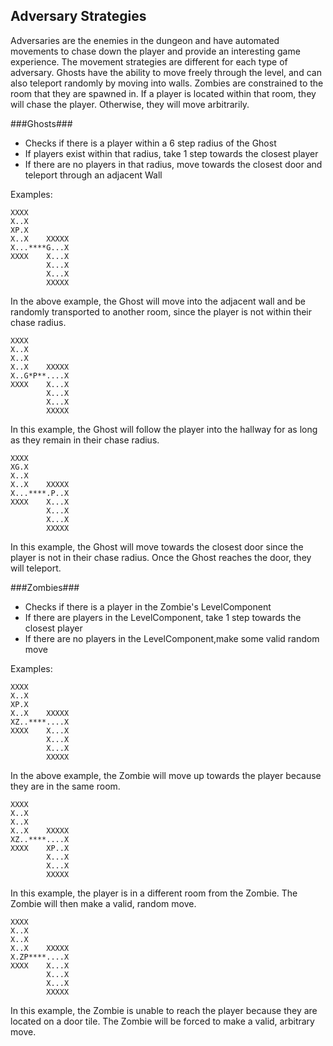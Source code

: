 ## Adversary Strategies ##

Adversaries are the enemies in the dungeon and have automated movements to chase down the player and provide an interesting game experience. The movement strategies are different for each type of adversary. Ghosts have the ability to move freely through the level, and can also teleport randomly by moving into walls. Zombies are constrained to the room that they are spawned in. If a player is located within that room, they will chase the player. Otherwise, they will move arbitrarily. 

###Ghosts###
- Checks if there is a player within a 6 step radius of the Ghost
- If players exist within that radius, take 1 step towards the closest player
- If there are no players in that radius, move towards the closest door and teleport through an adjacent Wall

Examples: 

```
XXXX   
X..X         
XP.X         
X..X    XXXXX
X...****G...X
XXXX    X...X
        X...X
        X...X
        XXXXX
```
In the above example, the Ghost will move into the adjacent wall and be randomly transported to another room, since the player is not within their chase radius. 

```
XXXX   
X..X         
X..X         
X..X    XXXXX
X..G*P**....X
XXXX    X...X
        X...X
        X...X
        XXXXX
```
In this example, the Ghost will follow the player into the hallway for as long as they remain in their chase radius.

```
XXXX   
XG.X         
X..X         
X..X    XXXXX
X...****.P..X
XXXX    X...X
        X...X
        X...X
        XXXXX
```
In this example, the Ghost will move towards the closest door since the player is not in their chase radius. Once the Ghost reaches the door, they will teleport.

###Zombies###
- Checks if there is a player in the Zombie's LevelComponent
- If there are players in the LevelComponent, take 1 step towards the closest player
- If there are no players in the LevelComponent,make some valid random move

Examples: 

```
XXXX   
X..X         
XP.X         
X..X    XXXXX
XZ..****....X
XXXX    X...X
        X...X
        X...X
        XXXXX
```
In the above example, the Zombie will move up towards the player because they are in the same room.

```
XXXX   
X..X         
X..X         
X..X    XXXXX
XZ..****....X
XXXX    XP..X
        X...X
        X...X
        XXXXX
```
In this example, the player is in a different room from the Zombie. The Zombie will then make a valid, random move. 

```
XXXX   
X..X         
X..X         
X..X    XXXXX
X.ZP****....X
XXXX    X...X
        X...X
        X...X
        XXXXX
```
In this example, the Zombie is unable to reach the player because they are located on a door tile. The Zombie will be forced to make a valid, arbitrary move. 
